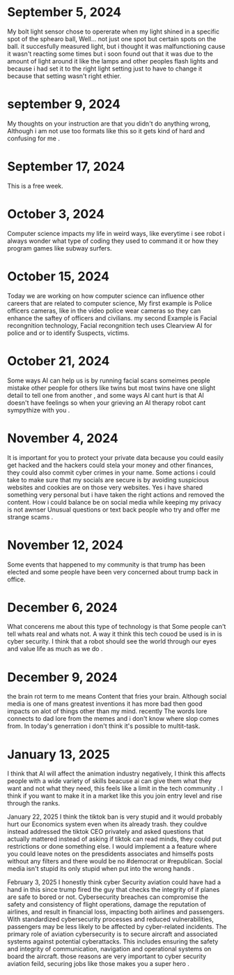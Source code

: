 # September 5, 2024
My bolt light sensor chose to opererate when my light shined in a specific spot of the sphearo ball, Well... not just one spot but certain spots on the ball. it succesfully measured light, but i thought it was malfunctioning cause it wasn't reacting some times but i soon found out that it was due to the amount of light around it like the lamps and other peoples flash lights and because i had set it to the right light setting just to have to change it because that setting wasn't right ethier.
# september 9, 2024
  My thoughts on your instruction are that you didn't do anything wrong, Although i am not use too formats like this so it gets kind of hard and confusing for me .
# September 17, 2024
This is a free week.
# October 3, 2024
Computer science impacts my life in weird ways, like everytime i see  robot i always wonder what type of coding they used to command it or how they program games like subway surfers.
# October 15, 2024
Today we are working on how computer science can influence other careers that are related to computer science, My first example is Police officers cameras, like in the video police wear cameras so they can enhance the saftey of officers and civilians. my second Example is Facial recongnition technology, Facial recongnition tech uses Clearview AI for police and or to identify Suspects, victims.
# October 21, 2024 
Some ways AI can help us is by running facial scans someimes people mistake other people for others like twins but most twins have one slight detail to tell one from another , and some ways AI cant hurt is that AI doesn't have feelings so when your grieving an AI therapy robot cant sympythize with you .
# November 4, 2024
It is important for you to protect your private data because you could easily get hacked and the hackers could stela your money and other finances, they could also commit cyber crimes in your name. Some actions i could take to make sure that my socials are secure is by avoiding suspicious websites and cookies are on those very websites. Yes i have shared something very personal but i have taken the right actions and removed the content. How i could balance be on social media while keeping my privacy is not awnser Unusual questions or text back people who try and offer me strange scams .
# November 12, 2024 
Some events that happened to my community is that trump has been elected and some people have been very concerned about trump back in office.
# December 6, 2024
What concerens me about this type of technology is that Some people can't tell whats real and whats not. A way it think this tech couod be used is in is cyber security. I think that a robot should see the world through our eyes and value life as much as we do .
# December 9, 2024
the brain rot term to me means Content that fries your brain. Although social media is one of mans greatest inventions it has more bad then good impacts on alot of things other than my mind. recently The words lore connects to dad lore from the memes and i don't know where slop comes from.
In today's generration i don't think it's possible to multit-task.
# January 13, 2025 
I think that AI will affect the animation industry negatively, I think this affects people with a wide variety of skills beacuse ai can give them what they want and not what they need, this feels like a limit in the tech community . I think if you want to make it in a market like this you join entry level and rise through the ranks. 

January 22, 2025 
I think the tiktok ban is very stupid and it would probably hurt our Economics system even when its already trash. they couldve instead addressed the tiktok CEO privately and asked questions that actually mattered instead of asking if tiktok can read minds, they could put restrictions or done something else. I would implement a a feature where you could leave notes on the presdidents associates and himselfs posts without any filters and there would be no #democrat or #republican. Social media isn't stupid its only stupid when put into the wrong hands . 

February 3, 2025 
I honestly think cyber Security aviation could have had a hand in this since trump fired the guy that checks the integrity of if planes are safe to bored or not. Cybersecurity breaches can compromise the safety and consistency of flight operations, damage the reputation of airlines, and result in financial loss, impacting both airlines and passengers. With standardized cybersecurity processes and reduced vulnerabilities, passengers may be less likely to be affected by cyber-related incidents. The primary role of aviation cybersecurity is to secure aircraft and associated systems against potential cyberattacks. This includes ensuring the safety and integrity of communication, navigation and operational systems on board the aircraft. those reasons are very important to cyber security aviation feild, securing jobs like those makes you a super hero . 
